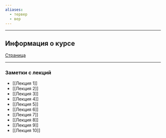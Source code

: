 ```yaml
---
aliases:
  - тервер
  - вер
---
```

---
## Информация о курсе
[Страница](https://math.hse.ru/prob_th_dym2425)


---

### Заметки с лекций
 - [[Лекция 1]]
 - [[Лекция 2]]
 - [[Лекция 3]]
 - [[Лекция 4]]
 - [[Лекция 5]]
 - [[Лекция 6]]
 - [[Лекция 7]]
 - [[Лекция 8]]
 - [[Лекция 9]]
 - [[Лекция 10]]
